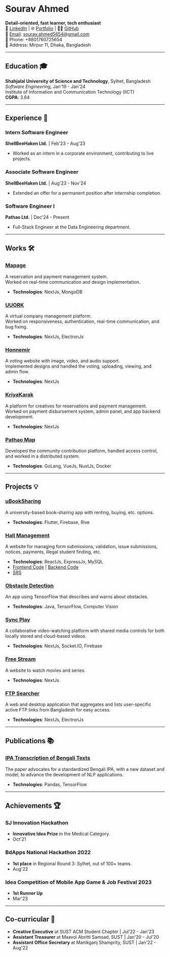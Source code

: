 # Sourav Ahmed
**Detail-oriented, fast learner, tech enthusiast**  
🔗 [LinkedIn](https://www.linkedin.com/in/sourav-ahmed/) | 🌐 [Portfolio](https://sourav9063.github.io/) | 🧑‍💻 [GitHub](https://github.com/Sourav9063)  
📧 [Email](mailto:sourav.ahmed5654@gmail.com): sourav.ahmed5654@gmail.com  
📱 Phone: +8801760725654  
📍 Address: Mirpur 11, Dhaka, Bangladesh

---

## Education 🎓
**Shahjalal University of Science and Technology**, Sylhet, Bangladesh  
*Software Engineering*, Jan'19 - Jan'24  
Institute of Information and Communication Technology (IICT)  
**CGPA**: 3.64

---

## Experience 💼

### Intern Software Engineer  
**ShellBeeHaken Ltd.** | Feb'23 - Aug'23  
- Worked as an intern in a corporate environment, contributing to live projects.

### Associate Software Engineer  
**ShellBeeHaken Ltd.** | Aug'23 - Nov'24  
- Extended an offer for a permanent position after internship completion.

### Software Engineer I  
**Pathao Ltd.** | Dec'24 - Present  
- Full-Stack Engineer at the Data Engineering department.

---

## Works 🛠️

### [Mapage](https://mapage.net/stylist/landing-page)
A reservation and payment management system.  
Worked on real-time communication and design implementation.  
- **Technologies**: NextJs, MongoDB

### [UUORK](https://shellbeehaken.com/portfolio/8)
A virtual company management platform.  
Worked on responsiveness, authentication, real-time communication, and bug fixing.  
- **Technologies**: NextJs, ElectronJs

### [Honnemir](https://shellbeehaken.com/portfolio/6)
A voting website with image, video, and audio support.  
Implemented designs and handled the voting, uploading, viewing, and admin flow.  
- **Technologies**: NextJs

### [KriyaKarak](https://kriyakarak.com/)
A platform for creatives for reservations and payment management.  
Worked on payment disbursement system, admin panel, and app backend development.  
- **Technologies**: NextJs

### [Pathao Map](https://maps.pathao.io/)
Developed the community contribution platform, handled access control, and worked in a distributed system.  
- **Technologies**: GoLang, VueJs, NuxtJs, Docker

---

## Projects 💡

### [uBookSharing](https://github.com/Sourav9063/uBookSharing)
A university-based book-sharing app with renting, buying, etc. options.  
- **Technologies**: Flutter, Firebase, Rive

### [Hall Management](https://sourav9063.github.io/hall_management_rf/)
A website for managing form submissions, validation, issue submissions, notices, payments, illegal student finding, etc.  
- **Technologies**: ReactJs, ExpressJs, MySQL  
- [Frontend Code](https://github.com/Sourav9063/hall_management_rf) | [Backend Code](https://github.com/Sourav9063/Backend_hall_management)  
- [SRS](https://docs.google.com/document/d/1Sy9VO97rWJrOYCMgWRGJz4H2q3vJPSVCpLRm5AUOsO8/edit?usp=sharing)

### [Obstacle Detection](https://github.com/Sourav9063/obstacles_detection)
An app using TensorFlow that describes and warns about obstacles.  
- **Technologies**: Java, TensorFlow, Computer Vision

### [Sync Play](https://github.com/Sourav9063/watchtogether)
A collaborative video-watching platform with shared media controls for both locally stored and cloud-based videos.  
- **Technologies**: NextJs, Socket.IO, Firebase

### [Free Stream](https://syncplay.vercel.app/free-stream)
A website to watch movies and series.  
- **Technologies**: NextJs

### [FTP Searcher](https://searchftp.vercel.app/)
A web and desktop application that aggregates and lists user-specific active FTP links from Bangladesh for easy access.  
- **Technologies**: NextJs, ElectronJs

---

## Publications 📚

### [IPA Transcription of Bengali Texts](https://arxiv.org/abs/2403.20084)
The paper advocates for a standardized Bengali IPA, with a new dataset and model, to advance the development of NLP applications.  
- **Technologies**: Pandas, TensorFlow

---

## Achievements 🏆

### SJ Innovation Hackathon  
- **Innovative Idea Prize** in the Medical Category.  
- Oct'21

### BdApps National Hackathon 2022  
- **1st place** in Regional Round 3: Sylhet, out of 100+ teams.  
- Aug'22

### Idea Competition of Mobile App Game & Job Festival 2023  
- **1st Runner Up**  
- Mar'23

---

## Co-curricular 🎉

- **Creative Executive** at SUST ACM Student Chapter | Jul'22 - Jan'23  
- **Assistant Treasurer** at Maavoi Abritti Samsad, SUST | Jan'20 - Jul'20  
- **Assistant Office Secretary** at Manikganj Shamprity, SUST | Jan'22 - Aug'22
